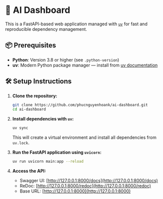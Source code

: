 # 🚀 AI Dashboard
This is a FastAPI-based web application managed with [`uv`](https://docs.astral.sh/uv/) for fast and reproducible dependency management.

## 📦 Prerequisites

* **Python**: Version 3.8 or higher (see `.python-version`)
* **uv**: Modern Python package manager — install from [uv documentation](https://docs.astral.sh/uv/)

## 🛠️ Setup Instructions

1. **Clone the repository:**

   ```bash
   git clone https://github.com/phucnguyenhoank/ai-dashboard.git
   cd ai-dashboard
   ```

2. **Install dependencies with `uv`:**

   ```bash
   uv sync
   ```

   This will create a virtual environment and install all dependencies from `uv.lock`.

3. **Run the FastAPI application using `uvicorn`:**

   ```bash
   uv run uvicorn main:app --reload
   ```

4. **Access the API:**

   * Swagger UI: [http://127.0.0.1:8000/docs](http://127.0.0.1:8000/docs)
   * ReDoc: [http://127.0.0.1:8000/redoc](http://127.0.0.1:8000/redoc)
   * Base URL: [http://127.0.0.1:8000](http://127.0.0.1:8000)
